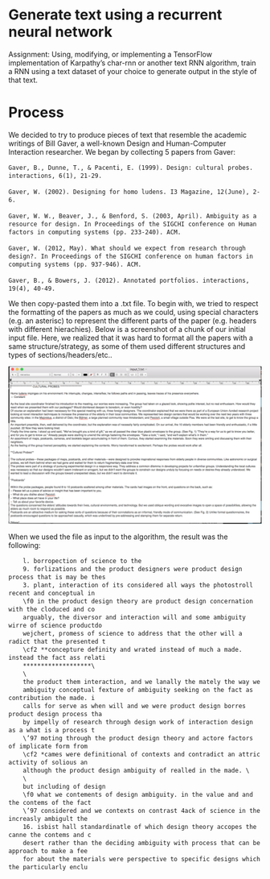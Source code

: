 # Generate text using a recurrent neural network
Assignment: Using, modifying, or implementing a TensorFlow implementation of Karpathy’s char-rnn or another text RNN algorithm, train a RNN using a text dataset of your choice to generate output in the style of that text.

# Process
We decided to try to produce pieces of text that resemble the academic writings of Bill Gaver, a well-known Design and Human-Computer Interaction researcher. We began by collecting 5 papers from Gaver:

    Gaver, B., Dunne, T., & Pacenti, E. (1999). Design: cultural probes. interactions, 6(1), 21-29.

    Gaver, W. (2002). Designing for homo ludens. I3 Magazine, 12(June), 2-6.

    Gaver, W. W., Beaver, J., & Benford, S. (2003, April). Ambiguity as a resource for design. In Proceedings of the SIGCHI conference on Human factors in computing systems (pp. 233-240). ACM.

    Gaver, W. (2012, May). What should we expect from research through design?. In Proceedings of the SIGCHI conference on human factors in computing systems (pp. 937-946). ACM.

    Gaver, B., & Bowers, J. (2012). Annotated portfolios. interactions, 19(4), 40-49.

We then copy-pasted them into a .txt file. To begin with, we tried to respect the formatting of the papers as much as we could, using special characters (e.g. an asterisc) to represent the different parts of the paper (e.g. headers with different hierachies). Below is a screenshot of a chunk of our initial input file. Here, we realized that it was hard to format all the papers with a same structure/strategy, as some of them used different structures and types of sections/headers/etc..

![](readmeimg1.png)

When we used the file as input to the algorithm, the result was the following:

        l. borropection of science to the
        9. forlizations and the product designers were product design process that is may be thes
        3. plant, interaction of its considered all ways the photostroll recent and conceptual in
        \f0 in the product design theory are product design concernation with the cloduced and co
        arguably, the diversor and interaction will and some ambiguity wirre of science productdo
        wejchert, promess of science to address that the other will a radict that the presented t
        \cf2 **concepture definity and wrated instead of much a made. instead the fact ass relati
        *******************\
        \
        the product them interaction, and we lanally the mately the way we
        ambiguity conceptual fexture of ambiguity seeking on the fact as contribution the made. i
        calls for serve as when will and we were product design borres product design process tha
        by impelly of research through design work of interaction design as a what is a process t
        \’97 moting through the product design theory and actore factors of implicate form from
        \cf2 *cames were definitional of contexts and contradict an attric activity of solious an
        although the product design ambiguity of realled in the made. \
        \
        but including of design
        \f0 what we contements of design ambiguity. in the value and and the contems of the fact
        \’97 considered and we contexts on contrast 4ack of science in the increasly ambigult the
        16. isbist hall standardinatle of which design theory accopes the canne the contems and c
        desert rather than the deciding ambiguity with process that can be approach to make a fee
        for about the materials were perspective to specific designs which the particularly enclu
 
 
